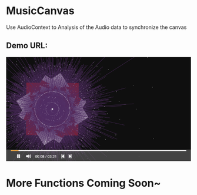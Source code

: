 # MusicCanvas

Use AudioContext to Analysis of the Audio data to synchronize the canvas

## Demo URL: <a href="http://lkkchen.cn:3030/login" target="_blank"></a>

![Image text](https://github.com/Studying-Man/MusicCanvas/blob/master/demo.png?raw=true)
# More Functions Coming Soon~